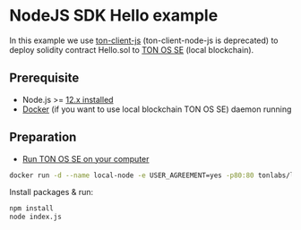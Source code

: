 # NodeJS SDK Hello example

In this example we use [ton-client-js](https://github.com/tonlabs/ton-client-js) (ton-client-node-js is deprecated) to deploy solidity contract Hello.sol to [TON OS SE](https://docs.ton.dev/86757ecb2/p/2771b0-overview) (local blockchain).

## Prerequisite

* Node.js >= [12.x installed](https://nodejs.org)
* [Docker](https://docs.docker.com/desktop/#download-and-install) (if you want to use local blockchain TON OS SE) daemon running



## Preparation

* [Run TON OS SE on your computer](https://docs.ton.dev/86757ecb2/p/2771b0-overview) 

```sh
docker run -d --name local-node -e USER_AGREEMENT=yes -p80:80 tonlabs/local-node
```

Install packages & run:

```sh
npm install
node index.js
```
